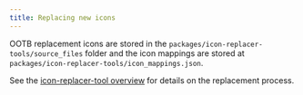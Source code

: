 ```yaml
---
title: Replacing new icons
---
```


OOTB replacement icons are stored in the `packages/icon-replacer-tools/source_files` folder and the icon mappings are stored at `packages/icon-replacer-tools/icon_mappings.json`.

See the [icon-replacer-tool overview](../overview#icon-replacer-tool) for details on the replacement process.

